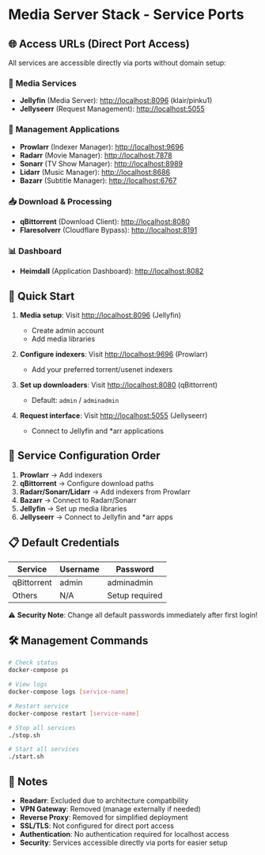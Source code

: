 # Media Server Stack - Service Ports

## 🌐 Access URLs (Direct Port Access)

All services are accessible directly via ports without domain setup:

### 🎥 **Media Services**

- **Jellyfin** (Media Server): <http://localhost:8096> (klair/pinku1)
- **Jellyseerr** (Request Management): <http://localhost:5055>

### 🔧 **Management Applications**

- **Prowlarr** (Indexer Manager): <http://localhost:9696>
- **Radarr** (Movie Manager): <http://localhost:7878>
- **Sonarr** (TV Show Manager): <http://localhost:8989>
- **Lidarr** (Music Manager): <http://localhost:8686>
- **Bazarr** (Subtitle Manager): <http://localhost:6767>

### 📥 **Download & Processing**

- **qBittorrent** (Download Client): <http://localhost:8080>
- **Flaresolverr** (Cloudflare Bypass): <http://localhost:8191>

### 📊 **Dashboard**

- **Heimdall** (Application Dashboard): <http://localhost:8082>

## 🚀 **Quick Start**

1. **Media setup**: Visit <http://localhost:8096> (Jellyfin)
   - Create admin account
   - Add media libraries

2. **Configure indexers**: Visit <http://localhost:9696> (Prowlarr)
   - Add your preferred torrent/usenet indexers

3. **Set up downloaders**: Visit <http://localhost:8080> (qBittorrent)
   - Default: `admin` / `adminadmin`

4. **Request interface**: Visit <http://localhost:5055> (Jellyseerr)
   - Connect to Jellyfin and *arr applications

## 🔧 **Service Configuration Order**

1. **Prowlarr** → Add indexers
2. **qBittorrent** → Configure download paths
3. **Radarr/Sonarr/Lidarr** → Add indexers from Prowlarr
4. **Bazarr** → Connect to Radarr/Sonarr
5. **Jellyfin** → Set up media libraries
6. **Jellyseerr** → Connect to Jellyfin and *arr apps

## 📋 **Default Credentials**

| Service | Username | Password |
|---------|----------|----------|
| qBittorrent | admin | adminadmin |
| Others | N/A | Setup required |

⚠️ **Security Note**: Change all default passwords immediately after first login!

## 🛠️ **Management Commands**

```bash
# Check status
docker-compose ps

# View logs
docker-compose logs [service-name]

# Restart service
docker-compose restart [service-name]

# Stop all services
./stop.sh

# Start all services
./start.sh
```

## 📝 **Notes**

- **Readarr**: Excluded due to architecture compatibility
- **VPN Gateway**: Removed (manage externally if needed)
- **Reverse Proxy**: Removed for simplified deployment
- **SSL/TLS**: Not configured for direct port access
- **Authentication**: No authentication required for localhost access
- **Security**: Services accessible directly via ports for easier setup
